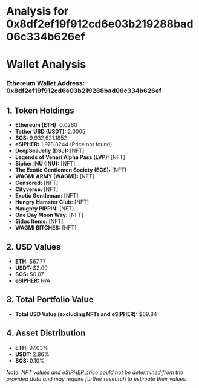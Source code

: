 # Analysis for 0x8df2ef19f912cd6e03b219288bad06c334b626ef

# Wallet Analysis

### Ethereum Wallet Address: 0x8df2ef19f912cd6e03b219288bad06c334b626ef

## 1. Token Holdings
- **Ethereum (ETH):** 0.0260
- **Tether USD (USDT):** 2.0005
- **SOS:** 9,932,621.1852
- **eSIPHER:** 1,978.8244 (Price not found)
- **DeepSeaJelly (DSJ):** [NFT]
- **Legends of Venari Alpha Pass (LVP):** [NFT]
- **Sipher INU (INU):** [NFT]
- **The Exotic Gentlemen Society (EGS):** [NFT]
- **WAGMI ARMY (WAGMI):** [NFT]
- **Censored:** [NFT]
- **Cityverse:** [NFT]
- **Exotic Gentleman:** [NFT]
- **Hungry Hamster Club:** [NFT]
- **Naughty PIPPIN:** [NFT]
- **One Day Moon Way:** [NFT]
- **Sidus Items:** [NFT]
- **WAGMI BITCHES:** [NFT]

## 2. USD Values
- **ETH:** $67.77
- **USDT:** $2.00
- **SOS:** $0.07
- **eSIPHER:** N/A

## 3. Total Portfolio Value
- **Total USD Value (excluding NFTs and eSIPHER):** $69.84

## 4. Asset Distribution
- **ETH:** 97.03%
- **USDT:** 2.86%
- **SOS:** 0.10%

*Note: NFT values and eSIPHER price could not be determined from the provided data and may require further research to estimate their values.*